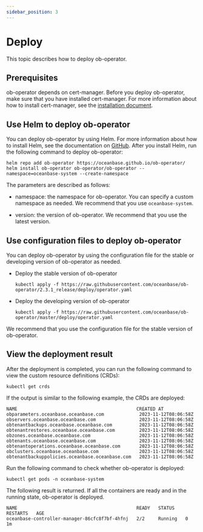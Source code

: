```yaml
---
sidebar_position: 3
---
```



# Deploy

This topic describes how to deploy ob-operator.

## Prerequisites

ob-operator depends on cert-manager. Before you deploy ob-operator, make sure that you have installed cert-manager. For more information about how to install cert-manager, see the [installation document](https://cert-manager.io/docs/installation/).

## Use Helm to deploy ob-operator

You can deploy ob-operator by using Helm. For more information about how to install Helm, see the documentation on [GitHub](https://github.com/helm/helm). After you install Helm, run the following command to deploy ob-operator:

```shell
helm repo add ob-operator https://oceanbase.github.io/ob-operator/
helm install ob-operator ob-operator/ob-operator --namespace=oceanbase-system --create-namespace
```

The parameters are described as follows:

* namespace: the namespace for ob-operator. You can specify a custom namespace as needed. We recommend that you use `oceanbase-system`.

* version: the version of ob-operator. We recommend that you use the latest version.

## Use configuration files to deploy ob-operator

You can deploy ob-operator by using the configuration file for the stable or developing version of ob-operator as needed.

* Deploy the stable version of ob-operator

   ```shell
   kubectl apply -f https://raw.githubusercontent.com/oceanbase/ob-operator/2.3.1_release/deploy/operator.yaml
   ```

* Deploy the developing version of ob-operator

   ```shell
   kubectl apply -f https://raw.githubusercontent.com/oceanbase/ob-operator/master/deploy/operator.yaml
   ```

We recommend that you use the configuration file for the stable version of ob-operator.

## View the deployment result

After the deployment is completed, you can run the following command to view the custom resource definitions (CRDs):

```shell
kubectl get crds
```

If the output is similar to the following example, the CRDs are deployed:

```shell
NAME                                            CREATED AT
obparameters.oceanbase.oceanbase.com             2023-11-12T08:06:58Z
observers.oceanbase.oceanbase.com                2023-11-12T08:06:58Z
obtenantbackups.oceanbase.oceanbase.com          2023-11-12T08:06:58Z
obtenantrestores.oceanbase.oceanbase.com         2023-11-12T08:06:58Z
obzones.oceanbase.oceanbase.com                  2023-11-12T08:06:58Z
obtenants.oceanbase.oceanbase.com                2023-11-12T08:06:58Z
obtenantoperations.oceanbase.oceanbase.com       2023-11-12T08:06:58Z
obclusters.oceanbase.oceanbase.com               2023-11-12T08:06:58Z
obtenantbackuppolicies.oceanbase.oceanbase.com   2023-11-12T08:06:58Z
```

Run the following command to check whether ob-operator is deployed:

```shell
kubectl get pods -n oceanbase-system
```

The following result is returned. If all the containers are ready and in the running state, ob-operator is deployed.

```shell
NAME                                            READY   STATUS    RESTARTS   AGE
oceanbase-controller-manager-86cfc8f7bf-4hfnj   2/2     Running   0          1m
```

